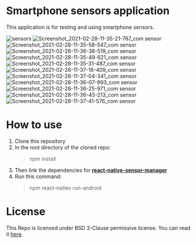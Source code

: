 # Smartphone sensors application

This application is for testing and using smartphone sensors.

![sensors](https://user-images.githubusercontent.com/54850998/109414493-63d11900-79c8-11eb-9d5d-bc13675bebeb.jpg)
![Screenshot_2021-02-28-11-35-21-767_com sensor](https://user-images.githubusercontent.com/54850998/109414591-ec4fb980-79c8-11eb-89e4-2093b45f1219.jpg)
![Screenshot_2021-02-28-11-35-58-547_com sensor](https://user-images.githubusercontent.com/54850998/109414595-efe34080-79c8-11eb-8a4b-4451c3312974.jpg)
![Screenshot_2021-02-28-11-36-38-519_com sensor](https://user-images.githubusercontent.com/54850998/109414598-f40f5e00-79c8-11eb-84bc-daf038b53dec.jpg)
![Screenshot_2021-02-28-11-35-49-621_com sensor](https://user-images.githubusercontent.com/54850998/109414599-f83b7b80-79c8-11eb-8ab4-3cca5d646130.jpg)
![Screenshot_2021-02-28-11-35-31-487_com sensor](https://user-images.githubusercontent.com/54850998/109414605-fe315c80-79c8-11eb-9289-893dd677fb18.png)
![Screenshot_2021-02-28-11-37-16-409_com sensor](https://user-images.githubusercontent.com/54850998/109414613-06899780-79c9-11eb-9f40-5da48fd47b84.jpg)
![Screenshot_2021-02-28-11-37-04-341_com sensor](https://user-images.githubusercontent.com/54850998/109414618-0be6e200-79c9-11eb-9e97-e128cea3a0c7.jpg)
![Screenshot_2021-02-28-11-36-07-993_com sensor](https://user-images.githubusercontent.com/54850998/109414623-11dcc300-79c9-11eb-8c5e-8bc6384edf69.jpg)
![Screenshot_2021-02-28-11-36-25-971_com sensor](https://user-images.githubusercontent.com/54850998/109414627-1608e080-79c9-11eb-9ccf-8dbbf6533baa.jpg)
![Screenshot_2021-02-28-11-36-45-213_com sensor](https://user-images.githubusercontent.com/54850998/109414633-1d2fee80-79c9-11eb-89b6-89f3fb6fa8f5.jpg)
![Screenshot_2021-02-28-11-37-41-576_com sensor](https://user-images.githubusercontent.com/54850998/109414635-21f4a280-79c9-11eb-881a-510ee322c1f5.jpg)

# How to use

1. Clone this repository
1. In the root directory of the cloned repo:
    > npm install
1. Then link the dependencies for [**react-native-sensor-manager**](https://www.npmjs.com/package/react-native-sensor-manager)
1. Run this command:
    > npm react-natiev run-android

# License

This Repo is licensed under BSD 3-Clause permissive license. You can read it [here](./LICENSE).
